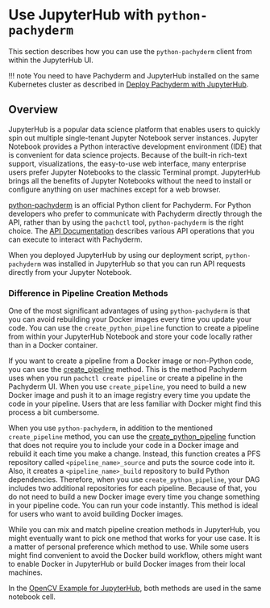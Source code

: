 # Use JupyterHub with `python-pachyderm`

This section describes how you can use the `python-pachyderm`
client from within the JupyterHub UI.

!!! note
    You need to have Pachyderm and JupyterHub installed on the
    same Kubernetes cluster as described in
    [Deploy Pachyderm with JupyterHub](../../deploy-manage/deploy/deploy-pachyderm-jupyterhub.md).

## Overview

JupyterHub is a popular data science platform that enables users
to quickly spin out multiple single-tenant Jupyter Notebook server instances.
Jupyter Notebook provides a Python interactive development environment (IDE)
that is convenient for data science projects. Because of the built-in
rich-text support, visualizations, the easy-to-use web interface, many
enterprise users prefer Jupyter Notebooks to the classic Terminal prompt.
JupyterHub brings all the benefits of Jupyter Notebooks without the need
to install or configure anything on user machines except for a web browser.

[python-pachyderm](https://github.com/pachyderm/python-pachyderm) is an
official Python client for Pachyderm. For Python developers who prefer to
communicate with Pachyderm directly through the API, rather than by using
the `pachctl` tool, `python-pachyderm` is the right choice.
The [API Documentation](https://pachyderm.github.io/python-pachyderm/python_pachyderm.m.html)
describes various API operations that you can execute to interact with
Pachyderm.

When you deployed JupyterHub by using our deployment script, `python-pachyderm`
was installed in JupyterHub so that you can run API requests directly from
your Jupyter Notebook.

### Difference in Pipeline Creation Methods

One of the most significant advantages of using `python-pachyderm`
is that you can avoid rebuilding your Docker images
every time you update your code.
You can use the `create_python_pipeline` function to create a pipeline from
within your JupyterHub Notebook and store your code locally rather than
in a Docker container.

If you want to create a pipeline from a Docker image or non-Python code, you
can use the
[create_pipeline](https://pachyderm.github.io/python-pachyderm/python_pachyderm.m.html#python_pachyderm.Client.create_pipeline)
method. This is the method Pachyderm uses when you run `pachctl create
pipeline` or create a pipeline in the Pachyderm UI. When you use
`create_pipeline`, you need to build a new Docker image and push
it to an image registry every
time you update the code in your pipeline. Users that are less familiar
with Docker might find this process a bit cumbersome.

When you use `python-pachyderm`, in addition to the mentioned `create_pipeline` method,
you can use the [create_python_pipeline](https://pachyderm.github.io/python-pachyderm/python_pachyderm.m.html#python_pachyderm.create_python_pipeline) function that does not require
you to include your code in a Docker image and rebuild it each time you make
a change. Instead, this function creates a PFS repository
called `<pipeline_name>_source` and puts the source code into it. Also, it
creates a `<pipeline_name>_build` repository to build Python dependencies.
Therefore, when you use `create_python_pipeline`, your DAG includes two
additional repositories for each pipeline.
Because of that, you do not need
to build a new Docker image every time you change something in your
pipeline code. You can run your code instantly. This method is ideal for
users who want to avoid building Docker images.

While you can mix and match pipeline creation methods in JupyterHub, you might
eventually want to pick one method that works for your use case. It is a
matter of personal preference which method to use. While some users might find
convenient to avoid the Docker build workflow, others might want to enable
Docker in JupyterHub or build Docker images from their local machines.

In the [OpenCV Example for JupyterHub](https://github.com/pachyderm/jupyterhub-pachyderm),
both methods are used in the same notebook cell.
